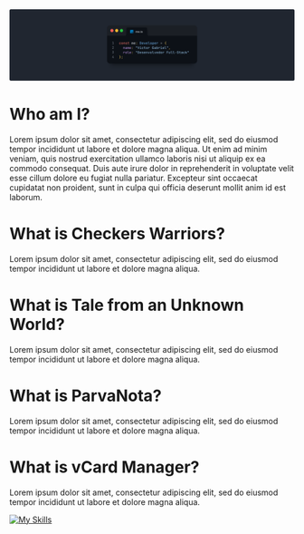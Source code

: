 <img src="GitHub Profile Cover.png">

# Who am I?
Lorem ipsum dolor sit amet, consectetur adipiscing elit, sed do eiusmod tempor incididunt ut labore et dolore magna aliqua. Ut enim ad minim veniam, quis nostrud exercitation ullamco laboris nisi ut aliquip ex ea commodo consequat. Duis aute irure dolor in reprehenderit in voluptate velit esse cillum dolore eu fugiat nulla pariatur. Excepteur sint occaecat cupidatat non proident, sunt in culpa qui officia deserunt mollit anim id est laborum.

# What is Checkers Warriors?
Lorem ipsum dolor sit amet, consectetur adipiscing elit, sed do eiusmod tempor incididunt ut labore et dolore magna aliqua.

# What is Tale from an Unknown World?
Lorem ipsum dolor sit amet, consectetur adipiscing elit, sed do eiusmod tempor incididunt ut labore et dolore magna aliqua.

# What is ParvaNota?
Lorem ipsum dolor sit amet, consectetur adipiscing elit, sed do eiusmod tempor incididunt ut labore et dolore magna aliqua.

# What is vCard Manager?
Lorem ipsum dolor sit amet, consectetur adipiscing elit, sed do eiusmod tempor incididunt ut labore et dolore magna aliqua.

[![My Skills](https://skillicons.dev/icons?i=html,css,js,ts,nodejs,npm,express,react,nextjs,tailwind,git,github,figma,linux,docker)](https://skillicons.dev)



<!--
**UnbrokenAttribute/UnbrokenAttribute** is a ✨ _special_ ✨ repository because its `README.md` (this file) appears on your GitHub profile.

Here are some ideas to get you started:

- 🔭 I’m currently working on ...
- 🌱 I’m currently learning ...
- 👯 I’m looking to collaborate on ...
- 🤔 I’m looking for help with ...
- 💬 Ask me about ...
- 📫 How to reach me: ...
- 😄 Pronouns: ...
- ⚡ Fun fact: ...
-->
